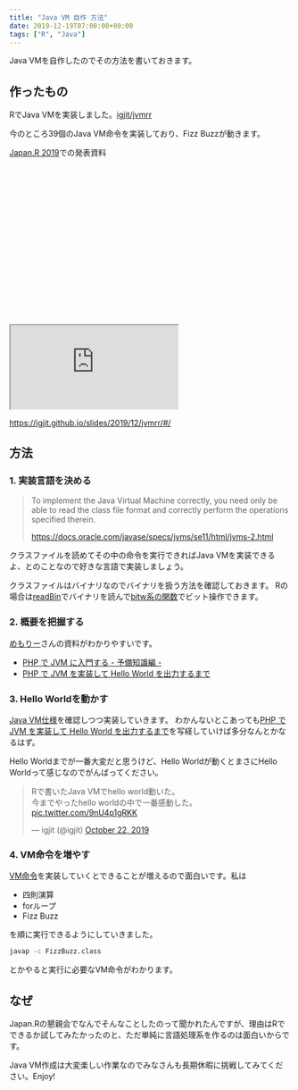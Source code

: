 ```yaml
---
title: "Java VM 自作 方法"
date: 2019-12-19T07:00:00+09:00
tags: ["R", "Java"]
---
```


Java VMを自作したのでその方法を書いておきます。

## 作ったもの

RでJava VMを実装しました。[igjit/jvmrr](https://github.com/igjit/jvmrr)

今のところ39個のJava VM命令を実装しており、Fizz Buzzが動きます。

[Japan.R 2019](https://japanr.connpass.com/event/154070/)での発表資料

<div class="iframe-wrapper" style="padding-top:56.25%">
<iframe src="https://igjit.github.io/slides/2019/12/jvmrr/#/"></iframe>
</div>

<https://igjit.github.io/slides/2019/12/jvmrr/#/>

## 方法

### 1. 実装言語を決める

> To implement the Java Virtual Machine correctly, you need only be able to read the class file format and correctly perform the operations specified therein.
>
> https://docs.oracle.com/javase/specs/jvms/se11/html/jvms-2.html

クラスファイルを読めてその中の命令を実行できればJava VMを実装できるよ、とのことなので好きな言語で実装しましょう。

クラスファイルはバイナリなのでバイナリを扱う方法を確認しておきます。
Rの場合は[readBin](https://stat.ethz.ch/R-manual/R-patched/library/base/html/readBin.html)でバイナリを読んで[bitw系の関数](https://stat.ethz.ch/R-manual/R-patched/library/base/html/bitwise.html)でビット操作できます。

### 2. 概要を把握する

[めもりー](https://twitter.com/m3m0r7)さんの資料がわかりやすいです。

- [PHP で JVM に入門する - 予備知識編 -](https://speakerdeck.com/memory1994/phperkaigi-2019)
- [PHP で JVM を実装して Hello World を出力するまで](https://speakerdeck.com/memory1994/php-de-jvm-woshi-zhuang-site-hello-world-wochu-li-surumade)

### 3. Hello Worldを動かす

[Java VM仕様](https://docs.oracle.com/javase/specs/jvms/se11/html/index.html)を確認しつつ実装していきます。
わかんないとこあっても[PHP で JVM を実装して Hello World を出力するまで](https://speakerdeck.com/memory1994/php-de-jvm-woshi-zhuang-site-hello-world-wochu-li-surumade)を写経していけば多分なんとかなるはず。

Hello Worldまでが一番大変だと思うけど、Hello Worldが動くとまさにHello Worldって感じなのでがんばってください。

<blockquote class="twitter-tweet"><p lang="ja" dir="ltr">Rで書いたJava VMでhello world動いた。<br>今までやったhello worldの中で一番感動した。 <a href="https://t.co/9nU4p1gRKK">pic.twitter.com/9nU4p1gRKK</a></p>&mdash; igjit (@igjit) <a href="https://twitter.com/igjit/status/1186543937906806785?ref_src=twsrc%5Etfw">October 22, 2019</a></blockquote> <script async src="https://platform.twitter.com/widgets.js" charset="utf-8"></script>

### 4. VM命令を増やす

[VM命令](https://docs.oracle.com/javase/specs/jvms/se11/html/jvms-6.html#jvms-6.5)を実装していくとできることが増えるので面白いです。私は

- 四則演算
- forループ
- Fizz Buzz

を順に実行できるようにしていきました。

```sh
javap -c FizzBuzz.class
```

とかやると実行に必要なVM命令がわかります。

## なぜ

Japan.Rの懇親会でなんでそんなことしたのって聞かれたんですが、理由はRでできるか試してみたかったのと、ただ単純に言語処理系を作るのは面白いからです。

Java VM作成は大変楽しい作業なのでみなさんも長期休暇に挑戦してみてください。Enjoy!
